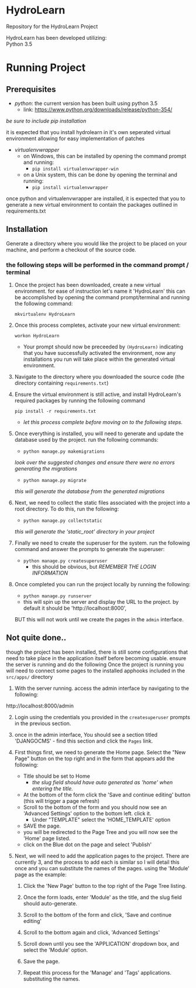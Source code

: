 # HydroLearn
Repository for the HydroLearn Project

HydroLearn has been developed utilizing:  
Python 3.5


# Running Project

## Prerequisites 
- *python*: the current version has been built using python 3.5   
  - link: https://www.python.org/downloads/release/python-354/
  
*be sure to include pip installation*

it is expected that you install hydrolearn in it's own seperated virtual environment allowing for easy implementation of patches
- *virtualenvwrapper*
  - on Windows, this can be installed by opening the command prompt and running:
    -  `pip install virtualenvwrapper-win`
  - on a Unix system, this can be done by opening the terminal and running:
    - `pip install virtualenvwrapper`


once python and virtualenvwrapper are installed, it is expected that you to generate a new virtual environment to contain the packages outlined in requirements.txt

## Installation

Generate a directory where you would like the project to be placed on your machine, and perform a checkout of the source code.

### the following steps will be performed in the command prompt / terminal
1. Once the project has been downloaded, create a new virtual environment. for ease of instruction let's name it 'HydroLearn' 
this can be accomplished by opening the command prompt/terminal and running the following command:

    `mkvirtualenv HydroLearn`

2. Once this process completes, activate your new virtual environment:

    `workon HydroLearn`

    - Your prompt should now be preceeded by `(HydroLearn)` indicating that you have successfully activated the environment, now any installations you run will take place within the generated virtual environment.


3. Navigate to the directory where you downloaded the source code  (the directory containing `requirements.txt`)
4. Ensure the virtual environment is still active, and install HydroLearn's required packages by running the following command 

    `pip install -r requirements.txt`
    - *let this process complete before moving on to the following steps.*
    
5. Once everything is installed, you will need to generate and update the database used by the project. run the following commands:
    - `python manage.py makemigrations`
    
    *look over the suggested changes and ensure there were no errors generating the migrations* 
    
    - `python manage.py migrate`
    
    *this will generate the database from the generated migrations* 

6. Next, we need to collect the static files associated with the project into a root directory. To do this, run the following:
    - `python manage.py collectstatic`
    
    *this will generate the 'static_root' directory in your project*
    
7. Finally we need to create the superuser for the system. run the following command and answer the prompts to generate the superuser:
    - `python manage.py createsuperuser`
      - this should be obvious, but *REMEMBER THE LOGIN INFORMATION*
    
8. Once completed you can run the project locally by running the following:
    - `python manage.py runserver`
    - this will spin up the server and display the URL to the project. by default it should be 'http://localhost:8000',
    
    BUT this will not work until we create the pages in the `admin` interface.
      
      
## Not quite done.. 
though the project has been installed, there is still some configurations that need to take place in the application itself before becoming usable. ensure the server is running and do the following
Once the project is running you will need to connect some pages to the installed apphooks included in the `src/apps/` directory
    
  1. With the server running. access the admin interface by navigating to the following:
  
  http://localhost:8000/admin

  2. Login using the credentials you provided in the `createsuperuser` prompts in the previous section. 
    
  3. once in the admin interface, You should see a section titled 'DJANGOCMS'
    - find this section and click the `Pages` link.
    
  4. First things first, we need to generate the Home page. Select the "New Page" button on the top right and in the form that appears add the following:
      - Title should be set to Home
        - *the slug field should have auto generated as 'home' when entering the title.*
      - At the bottom of the form click the 'Save and continue editing' button (this will trigger a page refresh)
      - Scroll to the bottom of the form and you should now see an 'Advanced Settings' option to the bottom left. click it.
        - Under "TEMPLATE" select the 'HOME_TEMPLATE' option
      - SAVE the page.
      - you will be redirected to the Page Tree and you will now see the 'Home' page listed. 
      - click on the Blue dot on the page and select 'Publish'
      
  5. Next, we will need to add the application pages to the project. There are currently 3, and the process to add each is similar so I will detail this once and you can substitute the names of the pages.
    using the 'Module' page as the example:
      1. Click the 'New Page' button to the top right of the Page Tree listing.
      2. Once the form loads, enter 'Module' as the title, and the slug field should auto-generate.
      3. Scroll to the bottom of the form and click, 'Save and continue editing'
      4. Scroll to the bottom again and click, 'Advanced Settings'
      5. Scroll down until you see the 'APPLICATION' dropdown box, and select the 'Module' option.
      6. Save the page.
      
      7. Repeat this process for the 'Manage' and 'Tags' applications. substituting the names.
    
  
    

    
    

    
